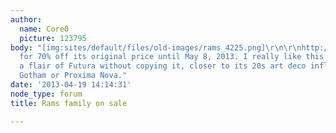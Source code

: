 ```yaml
---
author:
  name: Core0
  picture: 123795
body: "[img:sites/default/files/old-images/rams_4225.png]\r\n\r\nhttp://www.myfonts.com/fonts/tipografiaramis/rams/\r\n\r\nAvailable
  for 70% off its original price until May 8, 2013. I really like this font, it has
  a flair of Futura without copying it, closer to its 20s art deco influence than
  Gotham or Proxima Nova."
date: '2013-04-19 14:14:31'
node_type: forum
title: Rams family on sale

---
```

